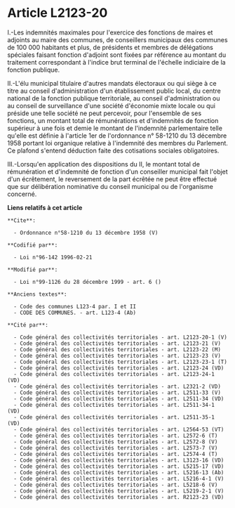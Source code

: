 # Article L2123-20

I.-Les indemnités maximales pour l'exercice des fonctions de maires et adjoints au maire des communes, de conseillers
municipaux des communes de 100 000 habitants et plus, de présidents et membres de délégations spéciales faisant fonction
d'adjoint sont fixées par référence au montant du traitement correspondant à l'indice brut terminal de l'échelle indiciaire
de la fonction publique. 

II.-L'élu municipal titulaire d'autres mandats électoraux ou qui siège à ce titre au conseil d'administration d'un
établissement public local, du centre national de la fonction publique territoriale, au conseil d'administration ou au
conseil de surveillance d'une société d'économie mixte locale ou qui préside une telle société ne peut percevoir, pour
l'ensemble de ses fonctions, un montant total de rémunérations et d'indemnités de fonction supérieur à une fois et demie le
montant de l'indemnité parlementaire telle qu'elle est définie à l'article 1er de l'ordonnance n° 58-1210 du 13 décembre 1958
portant loi organique relative à l'indemnité des membres du Parlement. Ce plafond s'entend déduction faite des cotisations
sociales obligatoires. 

III.-Lorsqu'en application des dispositions du II, le montant total de rémunération et d'indemnité de fonction d'un
conseiller municipal fait l'objet d'un écrêtement, le reversement de la part écrêtée ne peut être effectué que sur
délibération nominative du conseil municipal ou de l'organisme concerné.

**Liens relatifs à cet article**

	**Cite**:

	  - Ordonnance n°58-1210 du 13 décembre 1958 (V)

	**Codifié par**:

	  - Loi n°96-142 1996-02-21

	**Modifié par**:

	  - Loi n°99-1126 du 28 décembre 1999 - art. 6 ()

	**Anciens textes**:

	  - Code des communes L123-4 par. I et II
	  - CODE DES COMMUNES. - art. L123-4 (Ab)

	**Cité par**:

	  - Code général des collectivités territoriales - art. L2123-20-1 (V)
	  - Code général des collectivités territoriales - art. L2123-21 (V)
	  - Code général des collectivités territoriales - art. L2123-22 (M)
	  - Code général des collectivités territoriales - art. L2123-23 (V)
	  - Code général des collectivités territoriales - art. L2123-23-1 (T)
	  - Code général des collectivités territoriales - art. L2123-24 (VD)
	  - Code général des collectivités territoriales - art. L2123-24-1 (VD)
	  - Code général des collectivités territoriales - art. L2321-2 (VD)
	  - Code général des collectivités territoriales - art. L2511-33 (V)
	  - Code général des collectivités territoriales - art. L2511-34 (VD)
	  - Code général des collectivités territoriales - art. L2511-34-1 (VD)
	  - Code général des collectivités territoriales - art. L2511-35-1 (VD)
	  - Code général des collectivités territoriales - art. L2564-53 (VT)
	  - Code général des collectivités territoriales - art. L2572-6 (T)
	  - Code général des collectivités territoriales - art. L2572-8 (V)
	  - Code général des collectivités territoriales - art. L2573-7 (V)
	  - Code général des collectivités territoriales - art. L2574-4 (T)
	  - Code général des collectivités territoriales - art. L3123-16 (VD)
	  - Code général des collectivités territoriales - art. L5215-17 (VD)
	  - Code général des collectivités territoriales - art. L5216-13 (Ab)
	  - Code général des collectivités territoriales - art. L5216-4-1 (V)
	  - Code général des collectivités territoriales - art. L5218-6 (V)
	  - Code général des collectivités territoriales - art. L5219-2-1 (V)
	  - Code général des collectivités territoriales - art. R2123-23 (VD)
